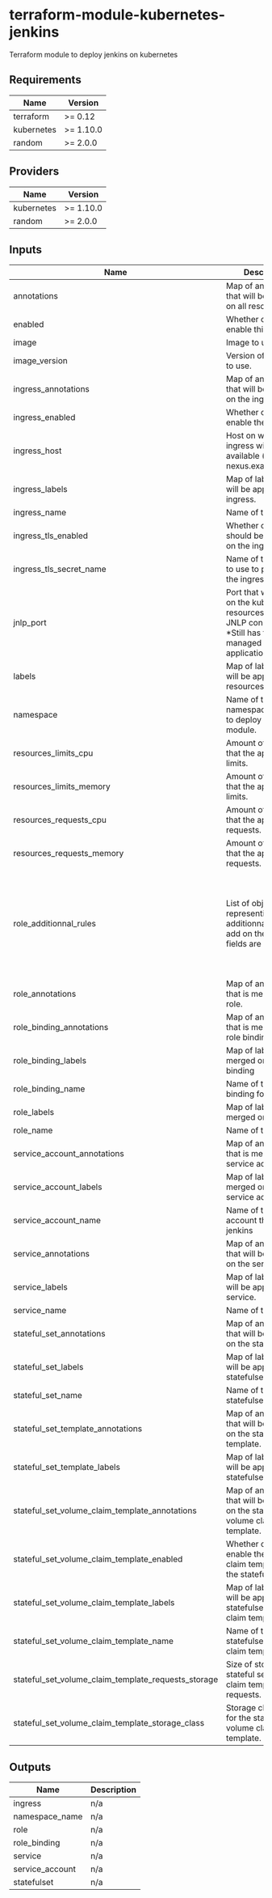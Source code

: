 # terraform-module-kubernetes-jenkins

Terraform module to deploy jenkins on kubernetes

<!-- BEGINNING OF PRE-COMMIT-TERRAFORM DOCS HOOK -->
## Requirements

| Name | Version |
|------|---------|
| terraform | >= 0.12 |
| kubernetes | >= 1.10.0 |
| random | >= 2.0.0 |

## Providers

| Name | Version |
|------|---------|
| kubernetes | >= 1.10.0 |
| random | >= 2.0.0 |

## Inputs

| Name | Description | Type | Default | Required |
|------|-------------|------|---------|:--------:|
| annotations | Map of annotations that will be applied on all resources. | `map` | `{}` | no |
| enabled | Whether or not to enable this module. | `bool` | `true` | no |
| image | Image to use. | `string` | `"fxinnovation/jenkins"` | no |
| image\_version | Version of the image to use. | `string` | `"3.38.0"` | no |
| ingress\_annotations | Map of annotations that will be applied on the ingress. | `map` | `{}` | no |
| ingress\_enabled | Whether or not to enable the ingress. | `bool` | `true` | no |
| ingress\_host | Host on which the ingress wil be available (ex: nexus.example.com). | `string` | `"example.com"` | no |
| ingress\_labels | Map of labels that will be applied on the ingress. | `map` | `{}` | no |
| ingress\_name | Name of the ingress. | `string` | `"jenkins"` | no |
| ingress\_tls\_enabled | Whether or not TLS should be enabled on the ingress. | `bool` | `true` | no |
| ingress\_tls\_secret\_name | Name of the secret to use to put TLS on the ingress. | `string` | `"jenkins"` | no |
| jnlp\_port | Port that will be set on the kubernetes resources for the JNLP connection. \*Still has to be managed in the application.\* | `number` | `50000` | no |
| labels | Map of labels that will be applied on all resources. | `map` | `{}` | no |
| namespace | Name of the namespace in which to deploy the module. | `string` | `"default"` | no |
| resources\_limits\_cpu | Amount of cpu time that the application limits. | `string` | `"2"` | no |
| resources\_limits\_memory | Amount of memory that the application limits. | `string` | `"4096Mi"` | no |
| resources\_requests\_cpu | Amount of cpu time that the application requests. | `string` | `"1"` | no |
| resources\_requests\_memory | Amount of memory that the application requests. | `string` | `"2048Mi"` | no |
| role\_additionnal\_rules | List of objects representing additionnal rules to add on the role. \*All fields are required.\* | <pre>list(<br>    object({<br>      api_groups     = list(string) # List of api_groups to apply the verbs on<br>      resources      = list(string) # List of resources to apply the verbs on<br>      resource_names = list(string) # List of the resource names to apply the verbs on<br>      verbs          = list(string) # List of verbs to apply<br>    })<br>  )</pre> | `[]` | no |
| role\_annotations | Map of annotations that is merged on the role. | `map` | `{}` | no |
| role\_binding\_annotations | Map of annotations that is merged on the role binding | `map` | `{}` | no |
| role\_binding\_labels | Map of labels that is merged on the role binding | `map` | `{}` | no |
| role\_binding\_name | Name of the role binding for jenkins | `string` | `"jenkins"` | no |
| role\_labels | Map of labels that is merged on the role. | `map` | `{}` | no |
| role\_name | Name of the role. | `string` | `"jenkins"` | no |
| service\_account\_annotations | Map of annotations that is merged on the service account. | `map` | `{}` | no |
| service\_account\_labels | Map of labels that is merged on the service account. | `map` | `{}` | no |
| service\_account\_name | Name of the service account that run jenkins | `string` | `"jenkins"` | no |
| service\_annotations | Map of annotations that will be applied on the service. | `map` | `{}` | no |
| service\_labels | Map of labels that will be applied on the service. | `map` | `{}` | no |
| service\_name | Name of the service. | `string` | `"jenkins"` | no |
| stateful\_set\_annotations | Map of annotations that will be applied on the statefulset. | `map` | `{}` | no |
| stateful\_set\_labels | Map of labels that will be applied on the statefulset. | `map` | `{}` | no |
| stateful\_set\_name | Name of the statefulset to deploy. | `string` | `"jenkins"` | no |
| stateful\_set\_template\_annotations | Map of annotations that will be applied on the statefulset template. | `map` | `{}` | no |
| stateful\_set\_template\_labels | Map of labels that will be applied on the statefulset template. | `map` | `{}` | no |
| stateful\_set\_volume\_claim\_template\_annotations | Map of annotations that will be applied on the statefulset volume claim template. | `map` | `{}` | no |
| stateful\_set\_volume\_claim\_template\_enabled | Whether or not to enable the volume claim template on the statefulset. | `bool` | `true` | no |
| stateful\_set\_volume\_claim\_template\_labels | Map of labels that will be applied on the statefulset volume claim template. | `map` | `{}` | no |
| stateful\_set\_volume\_claim\_template\_name | Name of the statefulset's volume claim template. | `string` | `"jenkins"` | no |
| stateful\_set\_volume\_claim\_template\_requests\_storage | Size of storage the stateful set volume claim template requests. | `string` | `"200Gi"` | no |
| stateful\_set\_volume\_claim\_template\_storage\_class | Storage class to use for the stateful set volume claim template. | `any` | `null` | no |

## Outputs

| Name | Description |
|------|-------------|
| ingress | n/a |
| namespace\_name | n/a |
| role | n/a |
| role\_binding | n/a |
| service | n/a |
| service\_account | n/a |
| statefulset | n/a |

<!-- END OF PRE-COMMIT-TERRAFORM DOCS HOOK -->
